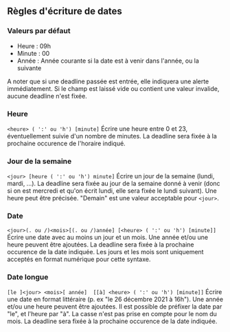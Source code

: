 ## Règles d'écriture de dates

### Valeurs par défaut
- Heure : 09h 
- Minute : 00
- Année : Année courante si la date est à venir dans l'année, ou la suivante

A noter que si une deadline passée est entrée, elle indiquera une alerte immédiatement.
Si le champ est laissé vide ou contient une valeur invalide, aucune deadline n'est fixée.

### Heure
`<heure> ( ':' ou 'h') [minute]`
Écrire une heure entre 0 et 23, éventuellement suivie d'un nombre de minutes. La deadline sera fixée à la prochaine occurence de l'horaire indiqué.

### Jour de la semaine
`<jour> [heure ( ':' ou 'h') minute]`
Écrire un jour de la semaine (lundi, mardi, ...). La deadline sera fixée au jour de la semaine donné à venir (donc si on est mercredi et qu'on écrit lundi, elle sera fixée le lundi suivant). Une heure peut être précisée.
"Demain" est une valeur acceptable pour `<jour>`.

### Date
`<jour>(. ou /)<mois>[(. ou /)année] [<heure> ( ':' ou 'h') [minute]]`
Écrire une date avec au moins un jour et un mois. Une année et/ou une heure peuvent être ajoutées. La deadline sera fixée à la prochaine occurence de la date indiquée. Les jours et les mois sont uniquement acceptés en format numérique pour cette syntaxe.

### Date longue
`[le ]<jour> <mois>[ année]  [[à] <heure> ( ':' ou 'h') [minute]]`
Écrire une date en format littéraire (p. ex "le 26 décembre 2021 à 16h"). Une année et/ou une heure peuvent être ajoutées. Il est possible de préfixer la date par "le", et l'heure par "à". La casse n'est pas prise en compte pour le nom du mois. La deadline sera fixée à la prochaine occurence de la date indiquée.